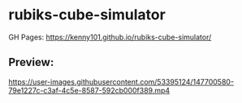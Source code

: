 # rubiks-cube-simulator
GH Pages: https://kenny101.github.io/rubiks-cube-simulator/

## Preview: 
https://user-images.githubusercontent.com/53395124/147700580-79e1227c-c3af-4c5e-8587-592cb000f389.mp4
